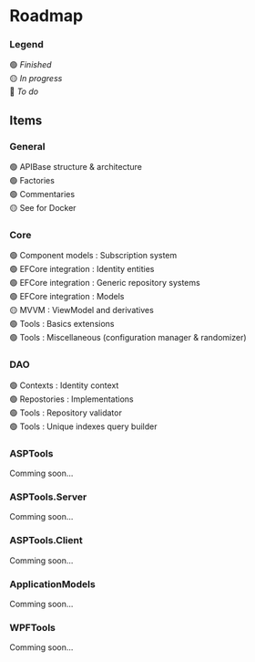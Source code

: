 # Roadmap

### Legend
🟢 *Finished*<br/>
🟡 *In progress*<br/>
🔴 *To do*<br/>

## Items

### General
🟢 APIBase structure & architecture<br/>
🟢 Factories<br/>
🟢 Commentaries<br/>
🟡 See for Docker<br/>

### Core
🟢 Component models : Subscription system<br/>
🟢 EFCore integration : Identity entities<br/>
🟢 EFCore integration : Generic repository systems<br/>
🟢 EFCore integration : Models<br/>
🟡 MVVM : ViewModel and derivatives<br/>
🟢 Tools : Basics extensions<br/>
🟢 Tools : Miscellaneous (configuration manager & randomizer)<br/>

### DAO
🟢 Contexts : Identity context<br/>
🟢 Repostories : Implementations<br/>
🟢 Tools : Repository validator<br/>
🟢 Tools : Unique indexes query builder<br/>

### ASPTools
Comming soon...<br/>

### ASPTools.Server
Comming soon...<br/>

### ASPTools.Client
Comming soon...<br/>

### ApplicationModels
Comming soon...<br/>

### WPFTools
Comming soon...<br/>
